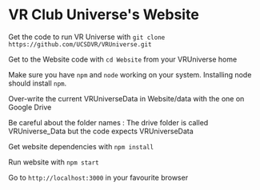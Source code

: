 # VR Club Universe's Website

Get the code to run VR Universe with `git clone https://github.com/UCSDVR/VRUniverse.git` 

Get to the Website code with `cd Website` from your VRUniverse home

Make sure you have `npm` and `node` working on your system. Installing node should install `npm`. 

Over-write the current VRUniverseData in Website/data with the one on Google Drive

Be careful about the folder names : The drive folder is called VRUniverse_Data but the code expects VRUniverseData

Get website dependencies with `npm install`

Run website with `npm start`

Go to `http://localhost:3000` in your favourite browser
